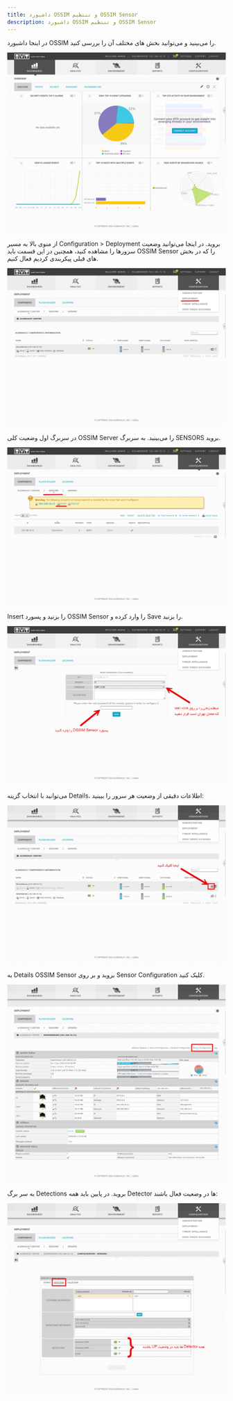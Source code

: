 ```yaml
---
title: داشبورد OSSIM و تنتظیم OSSIM Sensor
description: داشبورد OSSIM و تنتظیم OSSIM Sensor
---
```


در اینجا داشبورد OSSIM را می‌بینید و می‌توانید بخش های مختلف آن را بررسی کنید.

![](../../../assets/dashboard.png)

از منوی بالا به مسیر Configuration > Deployment بروید. در اینجا می‌توانید وضعیت سرورها را مشاهده کنید، همچنین در این قسمت باید OSSIM Sensor را که در بخش های قبلی پیکربندی کردیم فعال کنیم.

![](../../../assets/dashboard2.png)

در سربرگ اول وضعیت کلی OSSIM Server را می‌بینید. به سربرگ SENSORS بروید.

![](../../../assets/dashboard3.png)

Insert را بزنید و پسورد OSSIM Sensor را وارد کرده و Save را بزنید.

![](../../../assets/dashboard4.png)

می‌توانید با انتخاب گزینه Details، اطلاعات دقیقی از وضعیت هر سرور را ببینید:

![](../../../assets/dashboard5.png)

به Details OSSIM Sensor بروید و بر روی Sensor Configuration کلیک کنید.

![](../../../assets/dashboard6.png)

به سر برگ Detections بروید. در پایین باید همه Detector ها در وضعیت فعال باشند:

![](../../../assets/dashboard7.png)